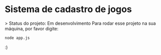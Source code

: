 <h1>Sistema de cadastro de jogos</h1>
> Status do projeto: Em desenvolvimento
Para rodar esse projeto na sua máquina, por favor digite:

```
node app.js
```
:)